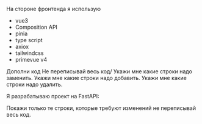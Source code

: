 На стороне фронтенда я использую 
- vue3
- Composition API
- pinia
- type script
- axiox
- tailwindcss 
- primevue v4

Дополни код
Не переписывай весь код/
Укажи мне какие строки надо заменить.
Укажи мне какие строки надо добавить.
Укажи мне какие строки надо удалить.

Я разрабатываю проект на FastAPI:


Покажи только те строки, которые требуют изменений не переписывай весь код.